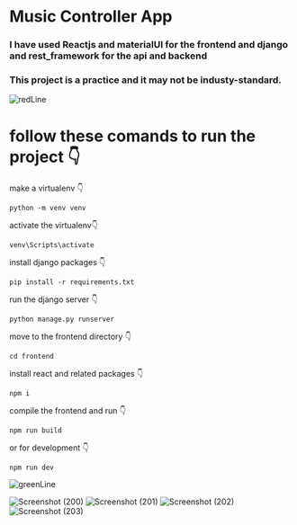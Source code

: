 # Music Controller App
### I have used Reactjs and materialUI for the frontend and django and rest_framework for the api and backend
### This project is a practice and it may not be industy-standard.
![redLine](https://github.com/artinmohajeri/React-Django-application/assets/95845593/b6f8f056-0d63-49e6-b35e-4691ad1358ae)

# follow these comands to run the project 👇

make a virtualenv 👇
```
python -m venv venv
```

activate the virtualenv👇
```
venv\Scripts\activate
```

install django packages 👇
```
pip install -r requirements.txt
```

run the django server 👇
```
python manage.py runserver
```

move to the frontend directory 👇
```
cd frontend
```

install react and related packages 👇
```
npm i
```

compile the frontend and run 👇
```
npm run build
```
or for development 👇
```
npm run dev
```
![greenLine](https://github.com/artinmohajeri/React-Django-application/assets/95845593/8dbafe71-6899-47aa-b4af-8aac24068ba5)

![Screenshot (200)](https://github.com/artinmohajeri/React-Django-application/assets/95845593/f49b4c93-4099-455f-9551-09fc9c38073d)
![Screenshot (201)](https://github.com/artinmohajeri/React-Django-application/assets/95845593/8b2ca391-dea5-43d9-a762-94373b3aa92c)
![Screenshot (202)](https://github.com/artinmohajeri/React-Django-application/assets/95845593/476338e3-12da-4952-a8d5-16f23b5ee213)
![Screenshot (203)](https://github.com/artinmohajeri/React-Django-application/assets/95845593/3af46798-73eb-4218-9852-1a93c7c765ce)




